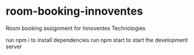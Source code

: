 # room-booking-innoventes
Room booking assignment for Innoventes Technologies

run npm i to install dependencies
run npm start to start the development server
